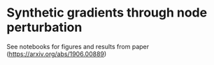 # Synthetic gradients through node perturbation

See notebooks for figures and results from paper (https://arxiv.org/abs/1906.00889)
